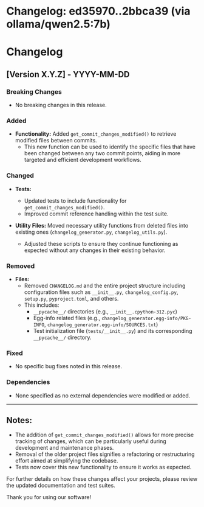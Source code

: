# Changelog: ed35970..2bbca39 (via ollama/qwen2.5:7b)

# Changelog

## [Version X.Y.Z] - YYYY-MM-DD

### Breaking Changes
- No breaking changes in this release.

### Added
- **Functionality:** Added `get_commit_changes_modified()` to retrieve modified files between commits.
  - This new function can be used to identify the specific files that have been changed between any two commit points, aiding in more targeted and efficient development workflows.

### Changed
- **Tests:**
  - Updated tests to include functionality for `get_commit_changes_modified()`.
  - Improved commit reference handling within the test suite.
  
- **Utility Files:** Moved necessary utility functions from deleted files into existing ones (`changelog_generator.py`, `changelog_utils.py`).
  - Adjusted these scripts to ensure they continue functioning as expected without any changes in their existing behavior.

### Removed
- **Files:**
  - Removed `CHANGELOG.md` and the entire project structure including configuration files such as `__init__.py`, `changelog_config.py`, `setup.py`, `pyproject.toml`, and others.
  - This includes:
    - `__pycache__/` directories (e.g., `__init__.cpython-312.pyc`)
    - Egg-info related files (e.g., `changelog_generator.egg-info/PKG-INFO`, `changelog_generator.egg-info/SOURCES.txt`)
    - Test initialization file (`tests/__init__.py`) and its corresponding `__pycache__/` directory.
  
### Fixed
- No specific bug fixes noted in this release.

### Dependencies
- None specified as no external dependencies were modified or added.

---

## Notes:
- The addition of `get_commit_changes_modified()` allows for more precise tracking of changes, which can be particularly useful during development and maintenance phases. 
- Removal of the older project files signifies a refactoring or restructuring effort aimed at simplifying the codebase.
- Tests now cover this new functionality to ensure it works as expected.

For further details on how these changes affect your projects, please review the updated documentation and test suites.

Thank you for using our software!
